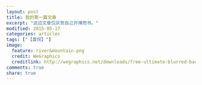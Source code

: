 ```yaml
---
layout: post
title: 我的第一篇文章
excerpt: "这边文章仅庆贺自己开博而书。"
modified: 2015-05-17
categories: articles
tags: ["【喜悦】"]
image:
  feature: river&mountain.png
  credit: WeGraphics
  creditlink: http://wegraphics.net/downloads/free-ultimate-blurred-background-pack/
comments: true
share: true
---
```

